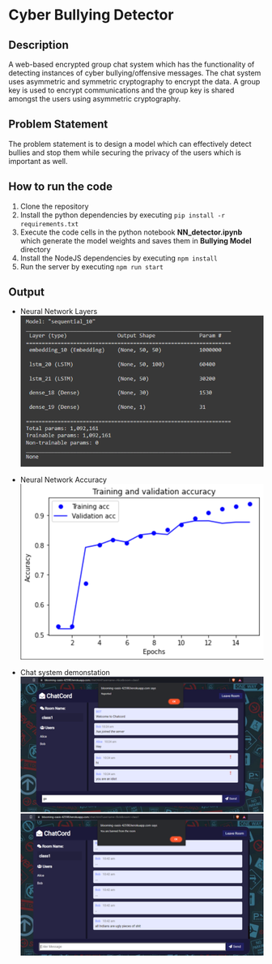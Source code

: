# Cyber Bullying Detector

## Description
A web-based encrypted group chat system which has the functionality of detecting instances of cyber bullying/offensive messages. The chat system uses asymmetric and symmetric cryptography to encrypt the data. A group key is used to encrypt communications and the group key is shared amongst the users using asymmetric cryptography.

## Problem Statement
The problem statement is to design a model which can effectively detect bullies and stop them while securing the privacy of the users which is important as well.

## How to run the code
1. Clone the repository
2. Install the python dependencies by executing `pip install -r requirements.txt`
3. Execute the code cells in the python notebook **NN_detector.ipynb** which generate the model weights and saves them in **Bullying Model** directory
4. Install the NodeJS dependencies by executing  `npm install`
5. Run the server by executing `npm run start` 

## Output
- Neural Network Layers  
![DL network layers](./output/dl_layers.png "DL Network Layers")

- Neural Network Accuracy  
![NN accuracy](./output/accuracy_graph.png "Accuracy Graph")

- Chat system demonstation  
![Image 1](./output/image_1.png "Victim")
![Image 2](./output/image_2.png "Bully")
